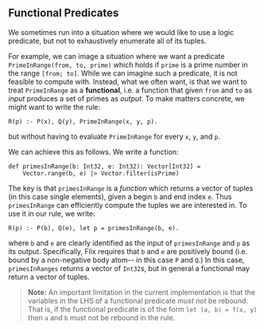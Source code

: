## Functional Predicates

We sometimes run into a situation where we would like to use a logic predicate,
but not to exhaustively enumerate all of its tuples. 

For example, we can image a situation where we want a predicate
`PrimeInRange(from, to, prime)` which holds if `prime` is a prime number in the
range `[from; to]`. While we can imagine such a predicate, it is not feasible to
compute with. Instead, what we often want, is that we want to treat
`PrimeInRange` as a **functional**, i.e. a function that given `from` and `to`
as _input_ produces a set of primes as _output_. To make matters concrete, we
might want to write the rule:

```flix
R(p) :- P(x), Q(y), PrimeInRange(x, y, p).
```

but without having to evaluate `PrimeInRange` for every `x`, `y`, and `p`.

We can achieve this as follows. We write a function:

```flix
def primesInRange(b: Int32, e: Int32): Vector[Int32] = 
    Vector.range(b, e) |> Vector.filter(isPrime)
```

The key is that `primesInRange` is a _function_ which returns a vector of tuples
(in this case single elements), given a begin `b` and end index `e`. Thus
`primesInRange` can efficiently compute the tuples we are interested in. To use
it in our rule, we write: 

```flix
R(p) :- P(b), Q(e), let p = primesInRange(b, e).
```

where `b` and `e` are clearly identified as the input of `primesInRange` and `p`
as its output. Specifically, Flix requires that `b` and `e` are positively bound
(i.e. bound by a non-negative body atom-- in this case `P` and `Q`.) In this
case, `primesInRanges` returns a vector of `Int32`s, but in general a functional
may return a vector of tuples. 

> **Note:** An important limitation in the current implementation is that the
> variables in the LHS of a functional predicate _must not_ be rebound. That is,
> if the functional predicate is of the form `let (a, b) = f(x, y)` then `a` and
> `b` must not be rebound in the rule. 
